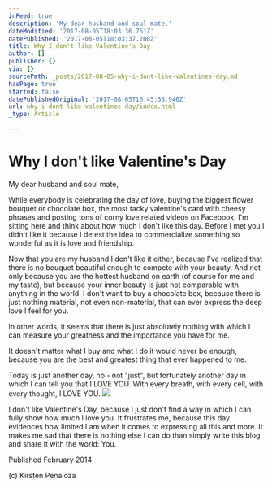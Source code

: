 ```yaml
---
inFeed: true
description: 'My dear husband and soul mate,'
dateModified: '2017-08-05T18:03:36.751Z'
datePublished: '2017-08-05T18:03:37.208Z'
title: Why I don't like Valentine's Day
author: []
publisher: {}
via: {}
sourcePath: _posts/2017-08-05-why-i-dont-like-valentines-day.md
hasPage: true
starred: false
datePublishedOriginal: '2017-08-05T16:45:56.946Z'
url: why-i-dont-like-valentines-day/index.html
_type: Article

---
```

# Why I don't like Valentine's Day

My dear husband and soul mate,

While everybody is celebrating the day of love, buying the biggest flower bouquet or chocolate box, the most tacky valentine's card with cheesy phrases and posting tons of corny love related videos on Facebook, I'm sitting here and think about how much I don't like this day. Before I met you I didn't like it because I detest the idea to commercialize something so wonderful as it is love and friendship.

Now that you are my husband I don't like it either, because I've realized that there is no bouquet beautiful enough to compete with your beauty. And not only because you are the hottest husband on earth (of course for me and my taste), but because your inner beauty is just not comparable with anything in the world. I don't want to buy a chocolate box, because there is just nothing material, not even non-material, that can ever express the deep love I feel for you.

In other words, it seems that there is just absolutely nothing with which I can measure your greatness and the importance you have for me.

It doesn't matter what I buy and what I do it would never be enough, because you are the best and greatest thing that ever happened to me.

Today is just another day, no - not "just", but fortunately another day in which I can tell you that I LOVE YOU. With every breath, with every cell, with every thought, I LOVE YOU.
![](https://the-grid-user-content.s3-us-west-2.amazonaws.com/0825633a-a232-47e2-8cf0-0feec46fe935.jpg)

I don't like Valentine's Day, because I just don't find a way in which I can fully show how much I love you. It frustrates me, because this day evidences how limited I am when it comes to expressing all this and more. It makes me sad that there is nothing else I can do than simply write this blog and share it with the world: You.

Published February 2014

(c) Kirsten Penaloza